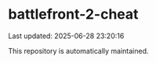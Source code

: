 # battlefront-2-cheat

Last updated: 2025-06-28 23:20:16

This repository is automatically maintained.
